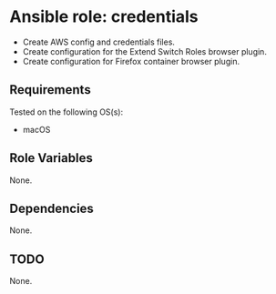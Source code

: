 # Ansible role: credentials

- Create AWS config and credentials files.
- Create configuration for the Extend Switch Roles browser plugin.
- Create configuration for Firefox container browser plugin.

## Requirements

Tested on the following OS(s):

- macOS

## Role Variables

None.

## Dependencies

None.

## TODO

None.
